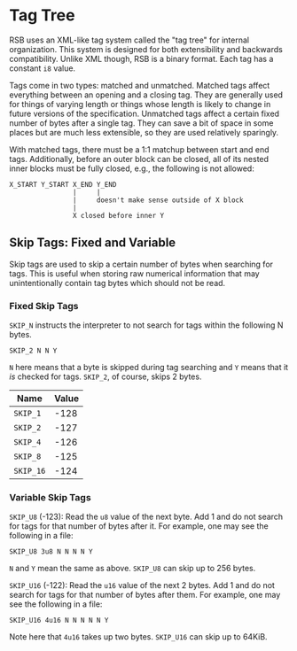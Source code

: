 # Tag Tree

RSB uses an XML-like tag system called the "tag tree" for internal organization. This system is designed for both extensibility and backwards compatibility. Unlike XML though, RSB is a binary format. Each tag has a constant `i8` value.

Tags come in two types: matched and unmatched. Matched tags affect everything between an opening and a closing tag. They are generally used for things of varying length or things whose length is likely to change in future versions of the specification. Unmatched tags affect a certain fixed number of bytes after a single tag. They can save a bit of space in some places but are much less extensible, so they are used relatively sparingly.

With matched tags, there must be a 1:1 matchup between start and end tags. Additionally, before an outer block can be closed, all of its nested inner blocks must be fully closed, e.g., the following is not allowed:

```ignore
X_START Y_START X_END Y_END
                |     |
                |     doesn't make sense outside of X block
                |
                X closed before inner Y
```

## Skip Tags: Fixed and Variable

Skip tags are used to skip a certain number of bytes when searching for tags. This is useful when storing raw numerical information that may unintentionally contain tag bytes which should not be read.

### Fixed Skip Tags

`SKIP_N` instructs the interpreter to not search for tags within the following N bytes.

```ignore
SKIP_2 N N Y
```

`N` here means that a byte is skipped during tag searching and `Y` means that it *is* checked for tags. `SKIP_2`, of course, skips 2 bytes.

|Name      |Value|
|----------|-----|
|`SKIP_1`  |-128 |
|`SKIP_2`  |-127 |
|`SKIP_4`  |-126 |
|`SKIP_8`  |-125 |
|`SKIP_16` |-124 |

### Variable Skip Tags

`SKIP_U8` (-123): Read the `u8` value of the next byte. Add 1 and do not search for tags for that number of bytes after it. For example, one may see the following in a file:
```ignore
SKIP_U8 3u8 N N N N Y
```

`N` and `Y` mean the same as above. `SKIP_U8` can skip up to 256 bytes.

`SKIP_U16` (-122): Read the `u16` value of the next 2 bytes. Add 1 and do not search for tags for that number of bytes after them. For example, one may see the following in a file:
```ignore
SKIP_U16 4u16 N N N N N Y
```

Note here that `4u16` takes up two bytes. `SKIP_U16` can skip up to 64KiB.
